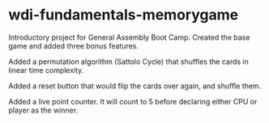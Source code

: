 # wdi-fundamentals-memorygame
Introductory project for General Assembly Boot Camp.
Created the base game and added three bonus features.

Added a permutation algorithm (Sattolo Cycle) that shuffles the cards in linear time complexity.

Added a reset button that would flip the cards over again, and shuffle them.

Added a live point counter. It will count to 5 before declaring either CPU or player as the winner. 